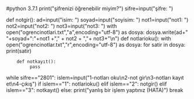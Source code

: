 #python 3.7.1
print("şifrenizi öğrenebilir miyim?")
sifre=input("şifre: ")

def notgir():
    ad=input("isim: ")
    soyad=input("soyisim: ")
    not1=input("not1: ")
    not2=input("not2: ")
    not3=input("not3: ")
    with open("ogrencinotlari.txt","a",encoding="utf-8") as dosya:
        dosya.write(ad+" "+soyad+":"+not1 +"," + not2 + ","+ not3+"\n")
def notlarioku():
    with open("ogrencinotlar.txt","r",encoding="utf-8") as dosya:
        for satir in dosya:
            print(satir)

        
        
        
        def notkayıt():
             pass
    
    
while sifre=="2801":
    islem=input("1-notları oku\n2-not gir\n3-notları kayıt et\n4-çıkış")
    if islem=="1":
        notlarioku()
    elif islem=="2":
        notgir()
    elif islem=="3":
        notkayıt()
    else:
        print("yanlış bir işlem yaptınız (HATA)")
        break



